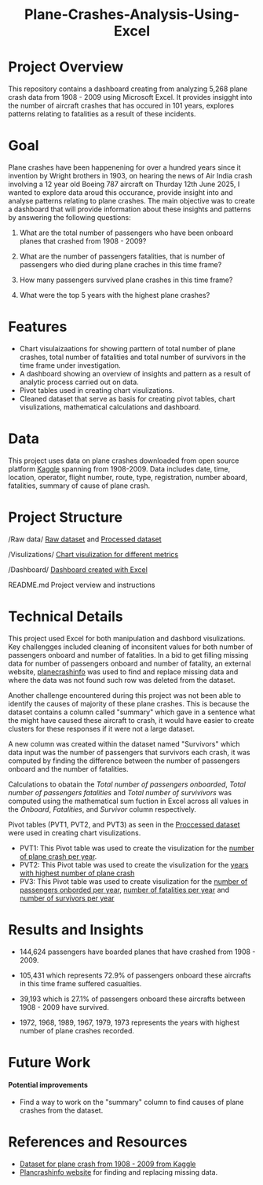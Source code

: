 # <p align="center" style="margin-top: 0px;">  Plane-Crashes-Analysis-Using-Excel
# Project Overview
This repository contains a dashboard creating from analyzing 5,268 plane crash data from 1908 - 2009 using Microsoft Excel. It provides insigght into the number of aircraft crashes that has occured in 101 years, explores patterns relating to fatalities as a result of these incidents.

# Goal
Plane crashes have been happenening for over a hundred years since it invention by Wright brothers in 1903, on hearing the news of Air India crash involving a 12 year old Boeing 787 aircraft on Thurday 12th June 2025, I wanted to explore data aroud this occurance, provide insight into and analyse patterns relating to plane crashes. 
The main objective was to create a dashboard that will provide information about these insights and patterns by answering the following questions:

1. What are the total number of passengers who have been onboard planes that crashed from 1908 - 2009?

2. What are the number of passengers fatalities, that is number of passengers who died during plane craches in this time frame?

3. How many passengers survived plane crashes in this time frame?

4. What were the top 5 years with the highest plane crashes?

# Features
- Chart visulaizaations for showing parttern of total number of plane crashes, total number of fatalities and total number of survivors in the time frame under  investigation.
- A dashboard showing an overview of insights and pattern as a result of analytic process carried out on data.
- Pivot tables used in creating chart visulizations.
- Cleaned dataset that serve as basis for creating pivot tables, chart visulizations, mathematical calculations and dashboard.

# Data
This project uses data on plane crashes downloaded from open source platform [Kaggle](https://www.kaggle.com/datasets/imtkaggleteam/airplane-crashes) spanning from 1908-2009. Data includes date, time, location, operator, flight number, route, type, registration, number aboard, fatalities, summary of cause of plane crash.

# Project Structure
/Raw data/ [Raw dataset](https://github.com/ifioklee/Plane-Crashes-Analysis-Using-Excel/blob/main/Raw%20Data%20for%20Airplane%20Crashes) and [Processed dataset](https://github.com/ifioklee/Plane-Crashes-Analysis-Using-Excel/blob/main/Processed%20Dataset%20Airplane%20Crashes%20and%20Fatalities_Since_1908_w.xlsx)

/Visulizations/ [Chart visulization for different metrics](https://github.com/ifioklee/Plane-Crashes-Analysis-Using-Excel/tree/main/Visualization)

/Dashboard/ [Dashboard created with Excel](https://github.com/ifioklee/Plane-Crashes-Analysis-Using-Excel/tree/main/Dashboard)

README.md Project verview and instructions


# Technical Details
This project used Excel for both manipulation and dashbord visulizations. Key challengges included cleaning of inconsitent values for both number of passengers onboard and number of fatalities. In a bid to get filling missing data for number of passengers onboard and number of fatality, an external website, [planecrashinfo](http://planecrashinfo.com/) was used to find and replace missing data and where the data was not found such row was deleted from the dataset.

Another challenge encountered during this project was not been able to identify the causes of majority of these plane crashes. This is because the dataset contains a column called "summary" which gave in a sentence what the might have caused these aircraft to crash, it would have easier to create clusters for these responses if it were not a large dataset.

A new column was created within the dataset named "Survivors" which data input was the number of passengers that survivors each crash, it was computed by finding the difference between the number of passengers onboard and the number of fatalities.

Calculations to obatain the _Total number of passengers onboarded_, _Total number of passengers fatalities_ and _Total number of survivivors_ was computed using the mathematical sum fuction in Excel across all values in the _Onboard_, _Fatalities_, and _Survivor_ column respectively.

Pivot tables (PVT1, PVT2, and PVT3) as seen in the [Proccessed dataset](https://github.com/ifioklee/Plane-Crashes-Analysis-Using-Excel/blob/main/Processed%20Dataset%20Airplane%20Crashes%20and%20Fatalities_Since_1908_w.xlsx) were used in creating chart visulizations.

- PVT1: This Pivot table was used to create the visulization for the [number of plane crash per year](https://github.com/ifioklee/Plane-Crashes-Analysis-Using-Excel/blob/main/Visualization/Number%20of%20plane%20crash%20per%20year.jpg).
- PVT2: This Pivot table was used to create the visulization for the [years with highest number of plane crash](https://github.com/ifioklee/Plane-Crashes-Analysis-Using-Excel/blob/main/Visualization/Years%20with%20highest%20number%20of%20plane%20crash.jpg)
- PV3: This Pivot table was used to create visulization for the [number of passengers onborded per year](https://github.com/ifioklee/Plane-Crashes-Analysis-Using-Excel/blob/main/Visualization/Number%20of%20passengers%20onbosrd%20per%20year.jpg), [number of fatalities per year](https://github.com/ifioklee/Plane-Crashes-Analysis-Using-Excel/blob/main/Visualization/Number%20of%20fatalities%20per%20year.jpg) and [number of survivors per year](https://github.com/ifioklee/Plane-Crashes-Analysis-Using-Excel/blob/main/Visualization/Number%20of%20survivors%20per%20year.jpg)

# Results and Insights 

- 144,624 passengers have boarded planes that have crashed from 1908 - 2009.

- 105,431 which represents 72.9% of passengers onboard these aircrafts in this time frame suffered casualties.

- 39,193 which is 27.1% of passengers onboard these aircrafts between 1908 - 2009 have survived.

- 1972, 1968, 1989, 1967, 1979, 1973 represents the years with highest number of plane crashes recorded.

# Future Work
#### Potential improvements 
- Find a way to work on the "summary" column to find causes of plane crashes from the dataset.

# References and Resources
- [Dataset for plane crash from 1908 - 2009 from Kaggle](https://www.kaggle.com/datasets/imtkaggleteam/airplane-crashes)
- [Plancrashinfo website](https://www.planecrashinfo.com/) for finding and replacing missing data.
